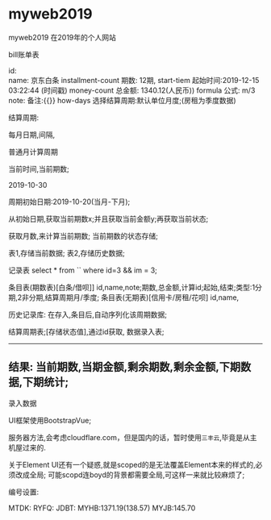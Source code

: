 # myweb2019
myweb2019 在2019年的个人网站

bill账单表

id:     
name:               京东白条
installment-count   期数:   12期,
start-tiem          起始时间:2019-12-15 03:22:44 (时间戳)
money-count         总金额:  1340.12(人民币))
formula             公式:    m/3
note:               备注:{{}}
how-days    选择结算周期:默认单位月度;(房租为季度数据)


结算周期:

每月日期,间隔,

普通月计算周期

当前时间,当前期数;

2019-10-30

周期初始日期:2019-10-20(当月-下月);

从初始日期,获取当前期数x;并且获取当前金额y;再获取当前状态;

获取月数,来计算当前期数; 当前期数的状态存储;

表1,存储当前数据;
表2,存储历史数据;


记录表
select * from `` where id=3 && im = 3;

条目表(期数表)[白条/借呗]]
id,name,note;期数,总金额,计算id;起始,结束;类型:1分期,2非分期,结算周期月/季度;
条目表(无期表)[信用卡/房租/花呗]
id,name,




历史记录库:
在存入,条目后,自动序列化该周期数据;



结算周期表;[存储状态值],通过id获取,
数据录入表;

------------
结果: 当前期数,当期金额,剩余期数,剩余金额,下期数据,下期统计;
------------


录入数据


UI框架使用BootstrapVue;

服务器方法,会考虑cloudflare.com，但是国内的话，暂时使用`三丰云`,毕竟是从主机屋过来的.


关于Element UI还有一个疑惑,就是scoped的是无法覆盖Element本来的样式的,必须改成全局;
可能scopd连boyd的背景都需要全局,可这样一来就比较麻烦了;

编号设置:

MTDK:
RYFQ:
JDBT:
MYHB:1371.19(138.57)
MYJB:145.70